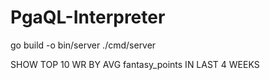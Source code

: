 # PgaQL-Interpreter

go build -o bin/server ./cmd/server

SHOW TOP 10 WR BY AVG fantasy_points IN LAST 4 WEEKS
